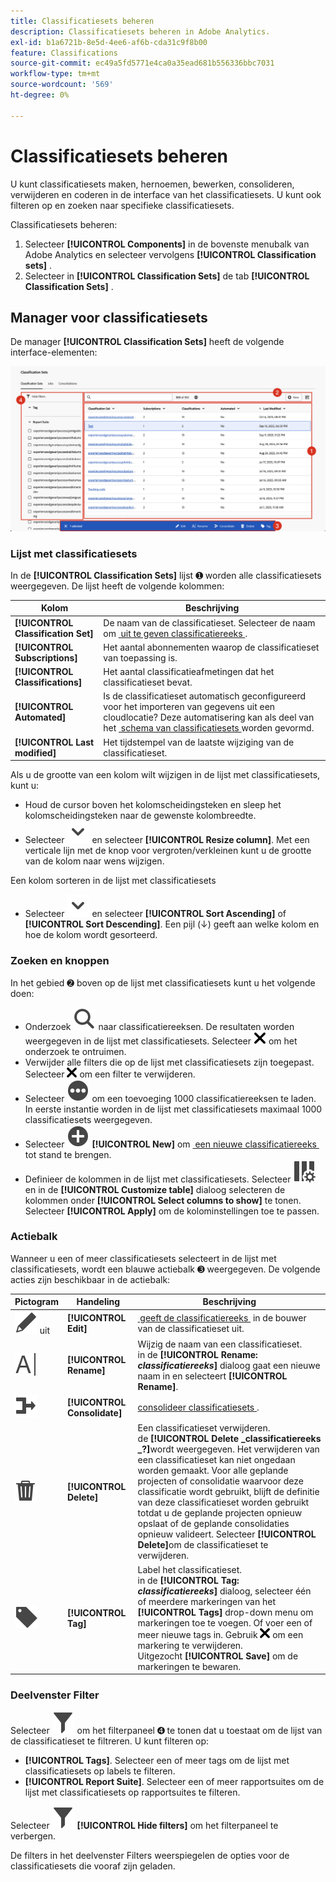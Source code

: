 ```yaml
---
title: Classificatiesets beheren
description: Classificatiesets beheren in Adobe Analytics.
exl-id: b1a6721b-8e5d-4ee6-af6b-cda31c9f8b00
feature: Classifications
source-git-commit: ec49a5fd5771e4ca0a35ead681b556336bbc7031
workflow-type: tm+mt
source-wordcount: '569'
ht-degree: 0%

---
```


# Classificatiesets beheren

U kunt classificatiesets maken, hernoemen, bewerken, consolideren, verwijderen en coderen in de interface van het classificatiesets. U kunt ook filteren op en zoeken naar specifieke classificatiesets.

Classificatiesets beheren:

1. Selecteer **[!UICONTROL Components]** in de bovenste menubalk van Adobe Analytics en selecteer vervolgens **[!UICONTROL Classification sets]** .
1. Selecteer in **[!UICONTROL Classification Sets]** de tab **[!UICONTROL Classification Sets]** .

## Manager voor classificatiesets

De manager **[!UICONTROL Classification Sets]** heeft de volgende interface-elementen:

![&#x200B; de plaatsingsmanager van de Classificatie &#x200B;](assets/classification-sets-manage.png)


### Lijst met classificatiesets

In de **[!UICONTROL Classification Sets]** lijst ➊ worden alle classificatiesets weergegeven. De lijst heeft de volgende kolommen:

| Kolom | Beschrijving |
|---|---|
| **[!UICONTROL Classification Set]** | De naam van de classificatieset. Selecteer de naam om [&#x200B; uit te geven classificatiereeks &#x200B;](create.md#edit-a-classification-set). |
| **[!UICONTROL Subscriptions]** | Het aantal abonnementen waarop de classificatieset van toepassing is. |
| **[!UICONTROL Classifications]** | Het aantal classificatieafmetingen dat het classificatieset bevat. |
| **[!UICONTROL Automated]** | Is de classificatieset automatisch geconfigureerd voor het importeren van gegevens uit een cloudlocatie? Deze automatisering kan als deel van het [&#x200B; schema van classificatiesets &#x200B;](schema.md) worden gevormd. |
| **[!UICONTROL Last modified]** | Het tijdstempel van de laatste wijziging van de classificatieset. |

Als u de grootte van een kolom wilt wijzigen in de lijst met classificatiesets, kunt u:

* Houd de cursor boven het kolomscheidingsteken en sleep het kolomscheidingsteken naar de gewenste kolombreedte.
* Selecteer ![&#x200B; ChevronDown &#x200B;](/help/assets/icons/ChevronDown.svg) en selecteer **[!UICONTROL Resize column]**. Met een verticale lijn met de knop voor vergroten/verkleinen kunt u de grootte van de kolom naar wens wijzigen.

Een kolom sorteren in de lijst met classificatiesets

* Selecteer ![&#x200B; ChevronDown &#x200B;](/help/assets/icons/ChevronDown.svg) en selecteer **[!UICONTROL Sort Ascending]** of **[!UICONTROL Sort Descending]**. Een pijl (↓) geeft aan welke kolom en hoe de kolom wordt gesorteerd.

### Zoeken en knoppen

In het gebied ➋ boven op de lijst met classificatiesets kunt u het volgende doen:

* Onderzoek ![&#x200B; Onderzoek &#x200B;](/help/assets/icons/Search.svg) naar classificatiereeksen. De resultaten worden weergegeven in de lijst met classificatiesets. Selecteer ![&#x200B; CrossSize200 &#x200B;](/help/assets/icons/CrossSize200.svg) om het onderzoek te ontruimen.
* Verwijder alle filters die op de lijst met classificatiesets zijn toegepast. Selecteer ![&#x200B; CrossSize100 &#x200B;](/help/assets/icons/CrossSize100.svg) om een filter te verwijderen.
* Selecteer ![&#x200B; MoreCircle &#x200B;](/help/assets/icons/MoreCircle.svg) om een toevoeging 1000 classificatiereeksen te laden. In eerste instantie worden in de lijst met classificatiesets maximaal 1000 classificatiesets weergegeven.
* Selecteer ![&#x200B; AddCircle &#x200B;](/help/assets/icons/AddCircle.svg) **[!UICONTROL New]** om [&#x200B; een nieuwe classificatiereeks &#x200B;](create.md#create-a-classification-set) tot stand te brengen.
* Definieer de kolommen in de lijst met classificatiesets. Selecteer ![&#x200B; ColumnSetting &#x200B;](/help/assets/icons/ColumnSetting.svg) en in de **[!UICONTROL Customize table]** dialoog selecteren de kolommen onder **[!UICONTROL Select columns to show]** te tonen. Selecteer **[!UICONTROL Apply]** om de kolominstellingen toe te passen.


### Actiebalk

Wanneer u een of meer classificatiesets selecteert in de lijst met classificatiesets, wordt een blauwe actiebalk ➌ weergegeven. De volgende acties zijn beschikbaar in de actiebalk:

| Pictogram | Handeling | Beschrijving |
|---|---|---|
| ![&#x200B; geeft &#x200B;](/help/assets/icons/Edit.svg) uit | **[!UICONTROL Edit]** | [&#x200B; geeft de classificatiereeks &#x200B;](create.md#edit-a-classification-set) in de bouwer van de classificatieset uit. |
| ![&#x200B; anders noemen &#x200B;](/help/assets/icons/Rename.svg) | **[!UICONTROL Rename]** | Wijzig de naam van een classificatieset.<br/> in de **[!UICONTROL Rename: _classificatiereeks_]** dialoog gaat een nieuwe naam in en selecteert **[!UICONTROL Rename]**. |
| ![&#x200B; Fusie &#x200B;](/help/assets/icons/Merge.svg) | **[!UICONTROL Consolidate]** | [&#x200B; consolideer classificatiesets &#x200B;](/help/components/classifications/sets/consolidations/manage.md). |
| ![&#x200B; Schrapping &#x200B;](/help/assets/icons/Delete.svg) | **[!UICONTROL Delete]** | Een classificatieset verwijderen.<br/> de **[!UICONTROL Delete _classificatiereeks _?]**&#x200B;wordt weergegeven. Het verwijderen van een classificatieset kan niet ongedaan worden gemaakt. Voor alle geplande projecten of consolidatie waarvoor deze classificatie wordt gebruikt, blijft de definitie van deze classificatieset worden gebruikt totdat u de geplande projecten opnieuw opslaat of de geplande consolidaties opnieuw valideert. Selecteer **[!UICONTROL Delete]**&#x200B;om de classificatieset te verwijderen. |
| ![&#x200B; Etiket &#x200B;](/help/assets/icons/Label.svg) | **[!UICONTROL Tag]** | Label het classificatieset.<br/> in de **[!UICONTROL Tag: _classificatiereeks_]** dialoog, selecteer één of meerdere markeringen van het **[!UICONTROL Tags]** drop-down menu om markeringen toe te voegen. Of voer een of meer nieuwe tags in. Gebruik ![&#x200B; CrossSize100 &#x200B;](/help/assets/icons/CrossSize100.svg) om een markering te verwijderen. <br/> Uitgezocht **[!UICONTROL Save]** om de markeringen te bewaren. |


### Deelvenster Filter

Selecteer ![&#x200B; Filter &#x200B;](/help/assets/icons/Filter.svg) om het filterpaneel ➍ te tonen dat u toestaat om de lijst van de classificatieset te filtreren. U kunt filteren op:

* **[!UICONTROL Tags]**. Selecteer een of meer tags om de lijst met classificatiesets op labels te filteren.
* **[!UICONTROL Report Suite]**. Selecteer een of meer rapportsuites om de lijst met classificatiesets op rapportsuites te filteren.

Selecteer ![&#x200B; Filter &#x200B;](/help/assets/icons/Filter.svg) **[!UICONTROL Hide filters]** om het filterpaneel te verbergen.

De filters in het deelvenster Filters weerspiegelen de opties voor de classificatiesets die vooraf zijn geladen.


<!-- old content

The Classification set manager allows you to create, edit, or delete classification sets.

**[!UICONTROL Components]** > **[!UICONTROL Classification sets]** > **[!UICONTROL Sets]**

Classification sets consist of **Subscriptions** (report suite and dimension combinations) and **Classification names** (dimensions containing classification data). Subscriptions are configured under [Settings](settings.md), while classification names are configured under [Schema](schema.md).

## Filter classification sets

The left side of the Classification set manager provides filter settings to locate the desired classification set. Clicking the filter icon toggles the filter settings visibility. You can filter classification sets by **[!UICONTROL Tags]** or **[!UICONTROL Report suite]**.

![Classification set filters](../../assets/classification-set-filters.png)

Note that 1,000 classification sets are preloaded at a time. The filters shown in the left rail reflect the options for the sets that are preloaded.

## Classification set manager columns

The following columns are available in the Classification set manager:

* **[!UICONTROL Classification set]**: The classification set name. Clicking a classification set name edits its [settings](settings.md).
* **[!UICONTROL Subscriptions]**: The number of subscriptions that this classification set applies to.
* **[!UICONTROL Classifications]**: The number of classification dimensions that the classification set contains.
* **[!UICONTROL Automated]**: Determines if the classification set is configured to automatically import data from a cloud location. Automation can be configured in the classification set's [schema](schema.md).
* **[!UICONTROL Last Modified]**: The date and time that the classification set was last modified.

## Create or edit options

The following buttons are available in the Classification set manager:

* **[!UICONTROL Add]**: [Create](create.md) a classification set.
* **[!UICONTROL Search by title]**: Search for classification sets by name.
* **[!UICONTROL Load more]**: The Classification set manager initially displays up to 1000 classification sets. This button loads 1000 more classification sets.
* **Show/Hide columns**: Toggle visibility for any column besides [!UICONTROL Classification set].

Select one or more classification sets by clicking the checkbox next to the desired classification set. Selecting a classification set reveals the following options:

* **[!UICONTROL Tag]**: Add one or more tags to the selected classification sets, which allows you to organize or group classification sets to make them easier to locate in the future.
* **[!UICONTROL Delete]**: Deletes the classification set. Classification dimensions based on this classification set are no longer available. Scheduled projects using the deleted classification set continue using dependent dimensions until you resave the scheduled project.
* **[!UICONTROL Consolidate]**: Start a new [consolidation](../consolidations/process.md).
* **[!UICONTROL Rename]**: Rename the selected classification set.

-->